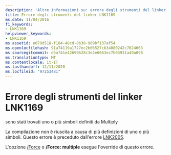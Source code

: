 ```yaml
---
description: 'Altre informazioni su: errore degli strumenti del linker LNK1169'
title: Errore degli strumenti del linker LNK1169
ms.date: 11/04/2016
f1_keywords:
- LNK1169
helpviewer_keywords:
- LNK1169
ms.assetid: e079d518-f184-48cd-8b38-969bf137af54
ms.openlocfilehash: 91a74119a1727ec2b06527cb34080242c7024663
ms.sourcegitcommit: d6af41e42699628c3e2e6063ec7b03931a49a098
ms.translationtype: MT
ms.contentlocale: it-IT
ms.lasthandoff: 12/11/2020
ms.locfileid: "97253481"
---
```

# <a name="linker-tools-error-lnk1169"></a>Errore degli strumenti del linker LNK1169

sono stati trovati uno o più simboli definiti da Multiply

La compilazione non è riuscita a causa di più definizioni di uno o più simboli. Questo errore è preceduto dall'errore [LNK2005](../../error-messages/tool-errors/linker-tools-error-lnk2005.md).

L'opzione [/Force](../../build/reference/force-force-file-output.md) o **/Force: multiple** esegue l'override di questo errore.

